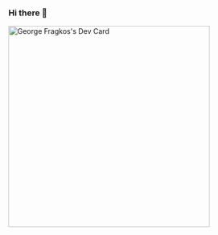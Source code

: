 ### Hi there 👋

<a href="https://app.daily.dev/GeorgeFragkos"><img src="https://github.com/GeorgeFragkos/blob/master/devcard.svg" width="400" alt="George Fragkos's Dev Card"/></a>



<!--
**GeorgeFragkos/GeorgeFragkos** is a ✨ _special_ ✨ repository because its `README.md` (this file) appears on your GitHub profile.

Here are some ideas to get you started:

- 🔭 I’m currently working on ...
- 🌱 I’m currently learning ...
- 👯 I’m looking to collaborate on ...
- 🤔 I’m looking for help with ...
- 💬 Ask me about ...
- 📫 How to reach me: ...
- 😄 Pronouns: ...
- ⚡ Fun fact: ...
-->

